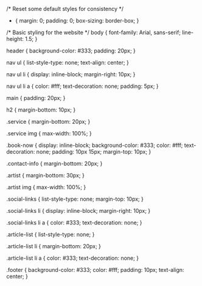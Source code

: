 /* Reset some default styles for consistency */
* {
  margin: 0;
  padding: 0;
  box-sizing: border-box;
}

/* Basic styling for the website */
body {
  font-family: Arial, sans-serif;
  line-height: 1.5;
}

header {
  background-color: #333;
  padding: 20px;
}

nav ul {
  list-style-type: none;
  text-align: center;
}

nav ul li {
  display: inline-block;
  margin-right: 10px;
}

nav ul li a {
  color: #fff;
  text-decoration: none;
  padding: 5px;
}

main {
  padding: 20px;
}

h2 {
  margin-bottom: 10px;
}

.service {
  margin-bottom: 20px;
}

.service img {
  max-width: 100%;
}

.book-now {
  display: inline-block;
  background-color: #333;
  color: #fff;
  text-decoration: none;
  padding: 10px 15px;
  margin-top: 10px;
}

.contact-info {
  margin-bottom: 20px;
}

.artist {
  margin-bottom: 30px;
}

.artist img {
  max-width: 100%;
}

.social-links {
  list-style-type: none;
  margin-top: 10px;
}

.social-links li {
  display: inline-block;
  margin-right: 10px;
}

.social-links li a {
  color: #333;
  text-decoration: none;
}

.article-list {
  list-style-type: none;
}

.article-list li {
  margin-bottom: 20px;
}

.article-list li a {
  color: #333;
  text-decoration: none;
}

.footer {
  background-color: #333;
  color: #fff;
  padding: 10px;
  text-align: center;
}
